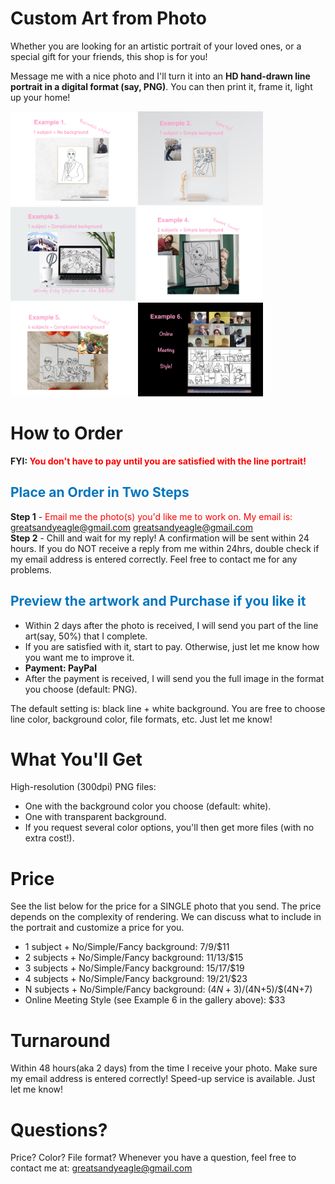# Custom Art from Photo

Whether you are looking for an artistic portrait of your loved ones, or a special gift for your friends, this shop is for you!

Message me with a nice photo and I'll turn it into an **HD hand-drawn line portrait in a digital format (say, PNG)**. You can then print it, frame it, light up your home!


<div class="image-row">
			<div class="image-set">
				<a class="example-image-link" href="./gallery/ex1.jpg" data-lightbox="example-set" title="Click the right/left side to move forward/backward."><img class="example-image" src="./gallery/ex1.jpg" alt="Example 1" width="200" height="150"/></a>
				<a class="example-image-link" href="./gallery/ex2.jpg" data-lightbox="example-set" title="Click the right/left side to move forward/backward."><img class="example-image" src="./gallery/ex2.jpg" alt="Example 2" width="200" height="150"/></a>
				<a class="example-image-link" href="./gallery/ex3.jpg" data-lightbox="example-set" title="Click the right/left side to move forward/backward."><img class="example-image" src="./gallery/ex3.jpg" alt="Example 3" width="200" height="150"/></a>
				<a class="example-image-link" href="./gallery/ex4.jpg" data-lightbox="example-set" title="Click the right/left side to move forward/backward."><img class="example-image" src="./gallery/ex4.jpg" alt="Example 4" width="200" height="150"/></a>
				<a class="example-image-link" href="./gallery/ex5.jpg" data-lightbox="example-set" title="Click the right/left side to move forward/backward."><img class="example-image" src="./gallery/ex5.jpg" alt="Example 5" width="200" height="150"/></a>
				<a class="example-image-link" href="./gallery/ex6.jpg" data-lightbox="example-set" title="Click the right/left side to move forward/backward."><img class="example-image" src="./gallery/ex6.jpg" alt="Example 6" width="200" height="150"/></a>
			</div>
</div>
    

# How to Order

**FYI: <span style="color:red">You don't have to pay until you are satisfied with the line portrait!</span>**

## <span style="color:#0076bf"> Place an Order in Two Steps </span>

**Step 1** - <span style="color:red"> Email me the photo(s) you'd like me to work on. My email is: </span> <span style="color:#ff4ea7"> greatsandyeagle@gmail.com </span>greatsandyeagle@gmail.com </span>  
**Step 2** - Chill and wait for my reply! A confirmation will be sent within 24 hours. If you do NOT receive a reply from me within 24hrs, double check if my email address is entered correctly. Feel free to contact me for any problems.

## <span style="color:#0076bf"> Preview the artwork and Purchase if you like it </span>
- Within 2 days after the photo is received, I will send you part of the line art(say, 50%) that I complete.    
- If you are satisfied with it, start to pay. Otherwise, just let me know how you want me to improve it.    
- **Payment: PayPal**
- After the payment is received, I will send you the full image in the format you choose (default: PNG).

The default setting is: black line + white background. You are free to choose line color, background color, file formats, etc. Just let me know!

# What You'll Get
High-resolution (300dpi) PNG files:   
- One with the background color you choose (default: white).    
- One with transparent background.     
- If you request several color options, you'll then get more files (with no extra cost!).

# Price 
See the list below for the price for a SINGLE photo that you send. The price depends on the complexity of rendering. We can discuss what to include in the portrait and customize a price for you.   
- 1 subject + No/Simple/Fancy background: $7/$9/$11
- 2 subjects + No/Simple/Fancy background: $11/$13/$15
- 3 subjects + No/Simple/Fancy background: $15/$17/$19
- 4 subjects + No/Simple/Fancy background: $19/$21/$23
- N subjects + No/Simple/Fancy background: $(4N+3)/$(4N+5)/$(4N+7)
- Online Meeting Style (see Example 6 in the gallery above): $33

# Turnaround 
Within 48 hours(aka 2 days) from the time I receive your photo. Make sure my email address is entered correctly!
Speed-up service is available. Just let me know!

#  Questions? 
Price? Color? File format? Whenever you have a question, feel free to contact me at:
<span style="color:blue"> greatsandyeagle@gmail.com </span>


<!-- ```markdown
[Link](url) and ![Image](src)
``` -->
